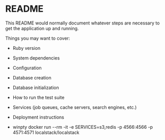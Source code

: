 # README

This README would normally document whatever steps are necessary to get the
application up and running.

Things you may want to cover:

* Ruby version

* System dependencies

* Configuration

* Database creation

* Database initialization

* How to run the test suite

* Services (job queues, cache servers, search engines, etc.)

* Deployment instructions

* winpty docker run --rm -it -e SERVICES=s3,redis -p 4566:4566 -p 4571:4571 localstack/localstack
